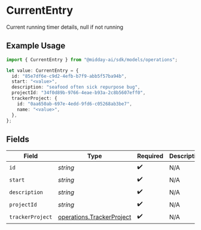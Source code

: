 # CurrentEntry

Current running timer details, null if not running

## Example Usage

```typescript
import { CurrentEntry } from "@midday-ai/sdk/models/operations";

let value: CurrentEntry = {
  id: "85e7df6e-c9d2-4efb-b7f9-abb5f57ba94b",
  start: "<value>",
  description: "seafood often sick repurpose bug",
  projectId: "34f0d89b-9766-4eae-b93a-2c8b5607eff0",
  trackerProject: {
    id: "0aa650ab-697e-4edd-9fd6-c05268ab3be7",
    name: "<value>",
  },
};
```

## Fields

| Field                                                                  | Type                                                                   | Required                                                               | Description                                                            |
| ---------------------------------------------------------------------- | ---------------------------------------------------------------------- | ---------------------------------------------------------------------- | ---------------------------------------------------------------------- |
| `id`                                                                   | *string*                                                               | :heavy_check_mark:                                                     | N/A                                                                    |
| `start`                                                                | *string*                                                               | :heavy_check_mark:                                                     | N/A                                                                    |
| `description`                                                          | *string*                                                               | :heavy_check_mark:                                                     | N/A                                                                    |
| `projectId`                                                            | *string*                                                               | :heavy_check_mark:                                                     | N/A                                                                    |
| `trackerProject`                                                       | [operations.TrackerProject](../../models/operations/trackerproject.md) | :heavy_check_mark:                                                     | N/A                                                                    |